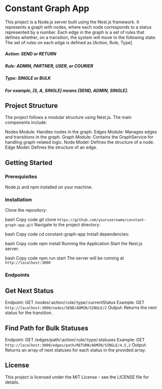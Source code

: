 # Constant Graph App

This project is a Node.js server built using the Nest.js framework. It represents a graph with nodes, where each node corresponds to a status represented by a number. Each edge in the graph is a set of rules that defines whether, on a transition, the system will move to the following state. The set of rules on each edge is defined as [Action, Rule, Type].

##### Action: SEND or RETURN
##### Rule: ADMIN, PARTNER, USER, or COURIER
##### Type: SINGLE or BULK
##### For example, [S, A, SINGLE] means [SEND, ADMIN, SINGLE].

## Project Structure

The project follows a modular structure using Nest.js. The main components include:

Nodes Module: Handles nodes in the graph.
Edges Module: Manages edges and transitions in the graph.
Graph Module: Contains the GraphService for handling graph-related logic.
Node Model: Defines the structure of a node.
Edge Model: Defines the structure of an edge.


## Getting Started


### Prerequisites

Node.js and npm installed on your machine.

### Installation

Clone the repository:

bash
Copy code
git clone `https://github.com/yourusername/constant-graph-app.git`
Navigate to the project directory:

bash
Copy code
cd constant-graph-app
Install dependencies:

bash
Copy code
npm install
Running the Application
Start the Nest.js server:

bash
Copy code
npm run start
The server will be running at `http://localhost:3000`

### Endpoints

## Get Next Status
Endpoint: GET /nodes/:action/:rule/:type/:currentStatus
Example: GET `http://localhost:3000/nodes/SEND/ADMIN/SINGLE/2`
Output: Returns the next status for the transition.

## Find Path for Bulk Statuses

Endpoint: GET /edges/path/:action/:rule/:type/:statuses
Example: GET `http://localhost:3000/edges/path/RETURN/ADMIN/SINGLE/4,5,2`
Output: Returns an array of next statuses for each status in the provided array.


## License

This project is licensed under the MIT License - see the LICENSE file for details.

